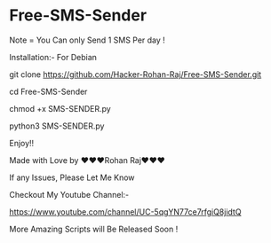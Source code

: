 # Free-SMS-Sender 

Note = You Can only Send 1 SMS Per day !

Installation:-  For Debian

git clone https://github.com/Hacker-Rohan-Raj/Free-SMS-Sender.git

cd Free-SMS-Sender

chmod +x SMS-SENDER.py

python3 SMS-SENDER.py


Enjoy!!

Made with Love by ❤️❤️❤️Rohan Raj❤️❤️❤️

If any Issues, Please Let Me Know

Checkout My Youtube Channel:-  

https://www.youtube.com/channel/UC-5qgYN77ce7rfgiQ8jidtQ

More Amazing Scripts will Be Released Soon !
